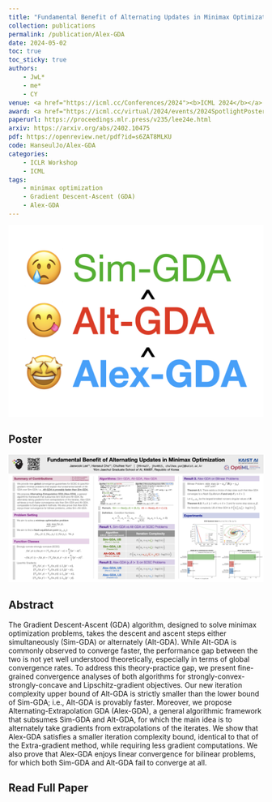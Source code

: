 ```yaml
---
title: "Fundamental Benefit of Alternating Updates in Minimax Optimization"
collection: publications
permalink: /publication/Alex-GDA
date: 2024-05-02
toc: true
toc_sticky: true
authors:
    - JwL*
    - me*
    - CY
venue: <a href="https://icml.cc/Conferences/2024"><b>ICML 2024</b></a> (Short version at ICLR 2024 Workshop on <a href="https://sites.google.com/view/bgpt-iclr24">Bridging the Gap Between Practice and Theory in Deep Learning (BGPT)</a>)
award: <a href="https://icml.cc/virtual/2024/events/2024SpotlightPosters"><b>Spotlight</b> @ ICML 2024</a> (Top 3.5% among total submissions)
paperurl: https://proceedings.mlr.press/v235/lee24e.html
arxiv: https://arxiv.org/abs/2402.10475
pdf: https://openreview.net/pdf?id=s6ZAT8MLKU
code: HanseulJo/Alex-GDA
categories: 
    - ICLR Workshop
    - ICML
tags:
    - minimax optimization
    - Gradient Descent-Ascent (GDA)
    - Alex-GDA
---
```

<!-- markdownlint-disable MD033 -->

![alex_gda_thumbnail](../assets/img/alex-gda/thumbnail_icml2024_hr.png)

## Poster

![alex_gda_poster](../assets/img/alex-gda/poster_icml2024.png)

## Abstract

The Gradient Descent-Ascent (GDA) algorithm, designed to solve minimax optimization problems, takes the descent and ascent steps either simultaneously (Sim-GDA) or alternately (Alt-GDA). While Alt-GDA is commonly observed to converge faster, the performance gap between the two is not yet well understood theoretically, especially in terms of global convergence rates. To address this theory-practice gap, we present fine-grained convergence analyses of both algorithms for strongly-convex-strongly-concave and Lipschitz-gradient objectives. Our new iteration complexity upper bound of Alt-GDA is strictly smaller than the lower bound of Sim-GDA; i.e., Alt-GDA is provably faster. Moreover, we propose Alternating-Extrapolation GDA (Alex-GDA), a general algorithmic framework that subsumes Sim-GDA and Alt-GDA, for which the main idea is to alternately take gradients from extrapolations of the iterates. We show that Alex-GDA satisfies a smaller iteration complexity bound, identical to that of the Extra-gradient method, while requiring less gradient computations. We also prove that Alex-GDA enjoys linear convergence for bilinear problems, for which both Sim-GDA and Alt-GDA fail to converge at all.

## Read Full Paper

<object data="{{ page.pdf }}" width="960" height="1000" type='application/pdf'></object>
